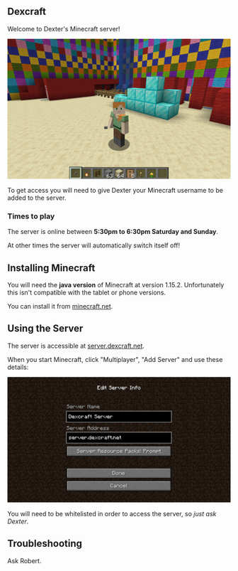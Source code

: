## Dexcraft

Welcome to Dexter's Minecraft server!

![Screenshot](2020-04-17_17.16.40.png) 

To get access you will need to give Dexter your Minecraft username to be added to the server.

### Times to play

The server is online between **5:30pm to 6:30pm Saturday and Sunday**.

At other times the server will automatically switch itself off!

## Installing Minecraft

You will need the **java version** of Minecraft at version 1.15.2. Unfortunately this isn't compatible with the tablet or phone versions.

You can install it from [minecraft.net](https://www.minecraft.net/en-us/download).

## Using the Server

The server is accessible at [server.dexcraft.net](server.dexcraft.net).

When you start Minecraft, click "Multiplayer", "Add Server" and use these details:

![Install](multiplayer.png) 

You will need to be whitelisted in order to access the server, so _just ask Dexter_.

## Troubleshooting

Ask Robert.
